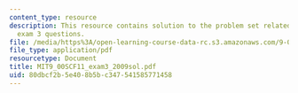 ```yaml
---
content_type: resource
description: This resource contains solution to the problem set related to 2009 practice
  exam 3 questions.
file: /media/https%3A/open-learning-course-data-rc.s3.amazonaws.com/9-00sc-introduction-to-psychology-fall-2011/80dbcf2b5e408b5bc347541585771458_MIT9_00SCF11_exam3_2009sol.pdf
file_type: application/pdf
resourcetype: Document
title: MIT9_00SCF11_exam3_2009sol.pdf
uid: 80dbcf2b-5e40-8b5b-c347-541585771458
---
```

